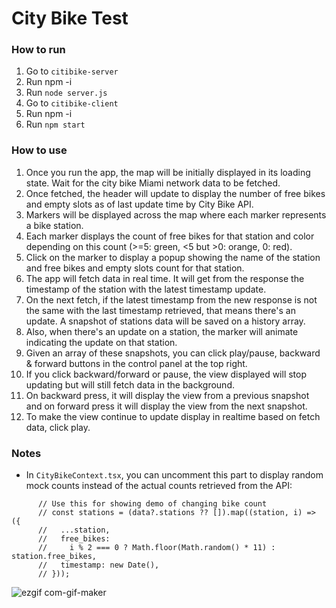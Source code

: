 # City Bike Test


### How to run
1. Go to `citibike-server`
2. Run npm -i
3. Run `node server.js`
4. Go to `citibike-client`
5. Run npm -i
6. Run `npm start`

### How to use
1. Once you run the app, the map will be initially displayed in its loading state. Wait for the city bike Miami network data to be fetched.
2. Once fetched, the header will update to display the number of free bikes and empty slots as of last update time by City Bike API.
3. Markers will be displayed across the map where each marker represents a bike station.
4. Each marker displays the count of free bikes for that station and color depending on this count (>=5: green, <5 but >0: orange, 0: red).
5. Click on the marker to display a popup showing the name of the station and free bikes and empty slots count for that station.
6. The app will fetch data in real time. It will get from the response the timestamp of the station with the latest timestamp update.
7. On the next fetch, if the latest timestamp from the new response is not the same with the last timestamp retrieved, that means there's an update. A snapshot of stations data will be saved on a history array.
8. Also, when there's an update on a station, the marker will animate indicating the update on that station.
9. Given an array of these snapshots, you can click play/pause, backward & forward buttons in the control panel at the top right. 
10. If you click backward/forward or pause, the view displayed will stop updating but will still fetch data in the background. 
11. On backward press, it will display the view from a previous snapshot and on forward press it will display the view from the next snapshot. 
12. To make the view continue to update display in realtime based on fetch data, click play.

### Notes
- In `CityBikeContext.tsx`, you can uncomment this part to display random mock counts instead of the actual counts retrieved from the API:
```
      // Use this for showing demo of changing bike count
      // const stations = (data?.stations ?? []).map((station, i) => ({
      //   ...station,
      //   free_bikes:
      //     i % 2 === 0 ? Math.floor(Math.random() * 11) : station.free_bikes,
      //   timestamp: new Date(),
      // }));
```

![ezgif com-gif-maker](https://user-images.githubusercontent.com/18611852/138398952-c7b4c8de-00b1-4042-aaea-93409d93cfdb.gif)





